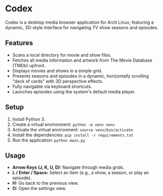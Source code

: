 # Codex

Codex is a desktop media browser application for Arch Linux, featuring a dynamic, 3D-style interface for navigating TV show seasons and episodes.

## Features

*   Scans a local directory for movie and show files.
*   Fetches all media information and artwork from The Movie Database (TMDb) upfront.
*   Displays movies and shows in a simple grid.
*   Presents seasons and episodes in a dynamic, horizontally scrolling "deck of cards" with 3D perspective effects.
*   Fully navigable via keyboard shortcuts.
*   Launches episodes using the system's default media player.

## Setup

1.  Install Python 3.
2.  Create a virtual environment: `python -m venv venv`
3.  Activate the virtual environment: `source venv/bin/activate`
4.  Install the dependencies: `pip install -r requirements.txt`
5.  Run the application: `python main.py`

## Usage

*   **Arrow Keys (J, K, U, D):** Navigate through media grids.
*   **L / Enter / Space:** Select an item (e.g., a show, a season, or play an episode).
*   **H:** Go back to the previous view.
*   **O:** Open the settings view.
